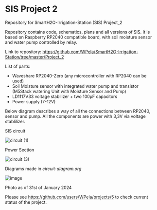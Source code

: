 # SIS Project 2
Repository for SmartH2O-Irrigation-Station (SIS) Project_2

Repository contains code, schematics, plans and all versions of SIS. It is based on Raspberry RP2040 compatible board, with soil moisture sensor and water pump controlled by relay.

Link to repository: https://github.com/WPela/SmartH2O-Irrigation-Station/tree/master/Project_2

List of parts:
 - Waveshare RP2040-Zero (any microcontroller with RP2040 can be used)
 - Soil Moisture sensor with integrated water pump and transistor (M5Stack watering Unit with Moisture Sensor and Pump)
 - LD1117V33 voltage stabilizer + two 100µF capacitors
 - Power supply (7-12V)

Below diagram describes a way of all the connections between RP2040, sensor and pump. All the components are power with 3,3V via voltage stablilizer. 

  SIS circuit

![circuit (1)](https://github.com/WPela/SmartH2O-Irrigation-Station/assets/62253932/deb6506a-cac9-4464-95f8-9ece62119542)

  Power Section

![circuit (3)](https://github.com/WPela/SmartH2O-Irrigation-Station/assets/62253932/4b129ca0-6620-4c08-8d45-80d00a7767d3)


Diagrams made in *circuit-diagram.org*

![image](https://github.com/WPela/SmartH2O-Irrigation-Station/assets/62253932/a1b42221-0a9c-4626-8179-7fdab3fc0888)

Photo as of 31st of January 2024

Please see https://github.com/users/WPela/projects/5 to check current status of the project.
